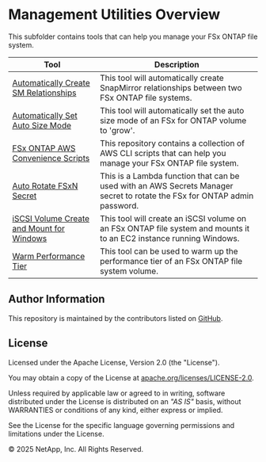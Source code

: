 # Management Utilities Overview
This subfolder contains tools that can help you manage your FSx ONTAP file system.

| Tool | Description |
| --- | --- |
| [Automatically Create SM Relationships](./Auto-Create-SM-Relationships) | This tool will automatically create SnapMirror relationships between two FSx ONTAP file systems. |
| [Automatically Set Auto Size Mode](./Auto-Set-Auto-Size-Mode) | This tool will automatically set the auto size mode of an FSx for ONTAP volume to 'grow'. |
| [FSx ONTAP AWS Convenience Scripts](./FSx-ONTAP-AWS-CLI-Scripts) | This repository contains a collection of AWS CLI scripts that can help you manage your FSx ONTAP file system. |
| [Auto Rotate FSxN Secret](./FSx-ONTAP-Rotate-Secret) | This is a Lambda function that can be used with an AWS Secrets Manager secret to rotate the FSx for ONTAP admin password. |
| [iSCSI Volume Create and Mount for Windows](./iSCSI-Vol-Create-and-Mount) | This tool will create an iSCSI volume on an FSx ONTAP file system and mounts it to an EC2 instance running Windows. |
| [Warm Performance Tier](./warm-performance-tier) | This tool can be used to warm up the performance tier of an FSx ONTAP file system volume. |

## Author Information

This repository is maintained by the contributors listed on [GitHub](https://github.com/NetApp/FSx-ONTAP-utils/graphs/contributors).

## License

Licensed under the Apache License, Version 2.0 (the "License").

You may obtain a copy of the License at [apache.org/licenses/LICENSE-2.0](http://www.apache.org/licenses/LICENSE-2.0).

Unless required by applicable law or agreed to in writing, software distributed under the License is distributed on an _"AS IS"_ basis, without WARRANTIES or conditions of any kind, either express or implied.

See the License for the specific language governing permissions and limitations under the License.

© 2025 NetApp, Inc. All Rights Reserved.
